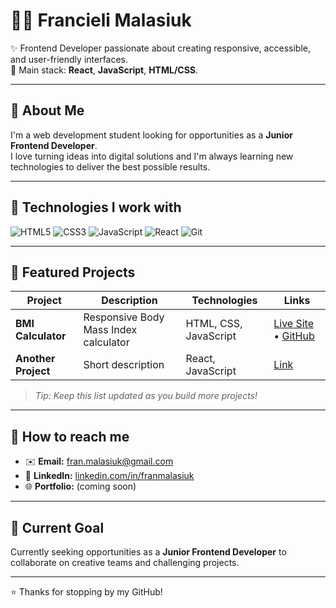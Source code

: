 # 👩‍💻 Francieli Malasiuk

✨ Frontend Developer passionate about creating responsive, accessible, and user-friendly interfaces.  
🎨 Main stack: **React**, **JavaScript**, **HTML/CSS**.

---

## 🚀 About Me

I'm a web development student looking for opportunities as a **Junior Frontend Developer**.  
I love turning ideas into digital solutions and I'm always learning new technologies to deliver the best possible results.

---

## 🌱 Technologies I work with

![HTML5](https://img.shields.io/badge/-HTML5-E34F26?logo=html5&logoColor=white)
![CSS3](https://img.shields.io/badge/-CSS3-1572B6?logo=css3)
![JavaScript](https://img.shields.io/badge/-JavaScript-F7DF1E?logo=javascript&logoColor=black)
![React](https://img.shields.io/badge/-React-61DAFB?logo=react)
![Git](https://img.shields.io/badge/-Git-F05032?logo=git&logoColor=white)

---

## 📌 Featured Projects

| Project | Description | Technologies | Links |
|--------|-------------|--------------|-------|
| **BMI Calculator** | Responsive Body Mass Index calculator | HTML, CSS, JavaScript | [Live Site](https://franmalasiuk.github.io/BMI_Calculator/) • [GitHub](https://github.com/FranMalasiuk/BMI_Calculator) |
| **Another Project** | Short description | React, JavaScript | [Link](#) |

> *Tip: Keep this list updated as you build more projects!*

---

## 💋 How to reach me

- ✉️ **Email:** fran.malasiuk@gmail.com
- 💼 **LinkedIn:** [linkedin.com/in/franmalasiuk](https://www.linkedin.com/in/franmalasiuk/)
- 🌐 **Portfolio:** (coming soon)

---

## 🎯 Current Goal

Currently seeking opportunities as a **Junior Frontend Developer** to collaborate on creative teams and challenging projects.

---

⭐ Thanks for stopping by my GitHub!

